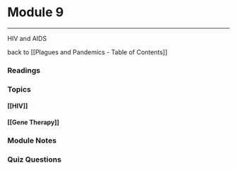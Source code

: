 # Module 9
---
HIV and AIDS

back to [[Plagues and Pandemics - Table of Contents]]

### Readings

### Topics

#### [[HIV]]
#### [[Gene Therapy]]

### Module Notes



### Quiz Questions